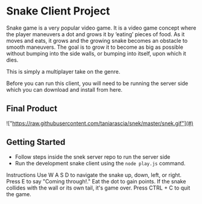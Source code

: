 # Snake Client Project

Snake game is a very popular video game. It is a video game concept where the player maneuvers a dot and grows it by ‘eating’ pieces of food. As it moves and eats, it grows and the growing snake becomes an obstacle to smooth maneuvers. The goal is to grow it to become as big as possible without bumping into the side walls, or bumping into itself, upon which it dies.

This is simply a multiplayer take on the genre.

Before you can run this client, you will need to be running the server side which you can download and install from here. 

## Final Product

!["https://raw.githubusercontent.com/taniarascia/snek/master/snek.gif"](#)



## Getting Started

- Follow steps inside the snek server repo to run the server side
- Run the development snake client using the `node play.js` command.

Instructions
Use W A S D to navigate the snake up, down, left, or right. Press E to say "Coming through!." Eat the dot to gain points. If the snake collides with the wall or its own tail, it's game over. Press CTRL + C to quit the game.